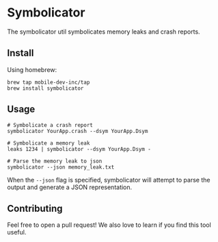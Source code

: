 # Symbolicator

The symbolicator util symbolicates memory leaks and crash reports.

## Install

Using homebrew:
```
brew tap mobile-dev-inc/tap
brew install symbolicator
```

## Usage

```
# Symbolicate a crash report
symbolicator YourApp.crash --dsym YourApp.Dsym

# Symbolicate a memory leak
leaks 1234 | symbolicator --dsym YourApp.Dsym -

# Parse the memory leak to json
symbolicator --json memory_leak.txt
```

When the `--json` flag is specified, symbolicator will attempt to parse the output and generate a JSON representation.

## Contributing

Feel free to open a pull request! We also love to learn if you find this tool useful.


